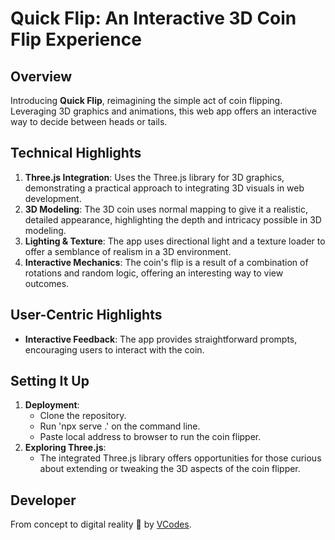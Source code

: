 # Quick Flip: An Interactive 3D Coin Flip Experience
## Overview
Introducing **Quick Flip**, reimagining the simple act of coin flipping. Leveraging 3D graphics and animations, this web app offers an interactive way to decide between heads or tails.

## Technical Highlights
1. **Three.js Integration**: Uses the Three.js library for 3D graphics, demonstrating a practical approach to integrating 3D visuals in web development.
2. **3D Modeling**: The 3D coin uses  normal mapping to give it a realistic, detailed appearance, highlighting the depth and intricacy possible in 3D modeling.
3. **Lighting & Texture**: The app uses directional light and a texture loader to offer a semblance of realism in a 3D environment.
4. **Interactive Mechanics**: The coin's flip is a result of a combination of rotations and random logic, offering an interesting way to view outcomes.

## User-Centric Highlights
- **Interactive Feedback**: The app provides straightforward prompts, encouraging users to interact with the coin.

## Setting It Up
1. **Deployment**:
    - Clone the repository.
    - Run 'npx serve .' on the command line.
    - Paste local address to browser to run the coin flipper.
2. **Exploring Three.js**:
    - The integrated Three.js library offers opportunities for those curious about extending or tweaking the 3D aspects of the coin flipper.

## Developer
From concept to digital reality 🌱 by [VCodes](https://vina.codes).
